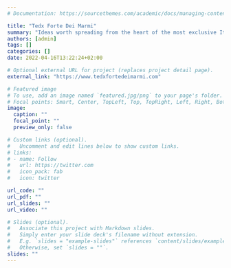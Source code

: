 ```yaml
---
# Documentation: https://sourcethemes.com/academic/docs/managing-content/

title: "Tedx Forte Dei Marmi"
summary: "Ideas worth spreading from the heart of the most exclusive Italian experience. **Design a Sustainable Future**"
authors: [admin]
tags: []
categories: []
date: 2022-04-16T13:22:24+02:00

# Optional external URL for project (replaces project detail page).
external_link: "https://www.tedxfortedeimarmi.com"

# Featured image
# To use, add an image named `featured.jpg/png` to your page's folder.
# Focal points: Smart, Center, TopLeft, Top, TopRight, Left, Right, BottomLeft, Bottom, BottomRight.
image:
  caption: ""
  focal_point: ""
  preview_only: false

# Custom links (optional).
#   Uncomment and edit lines below to show custom links.
# links:
# - name: Follow
#   url: https://twitter.com
#   icon_pack: fab
#   icon: twitter

url_code: ""
url_pdf: ""
url_slides: ""
url_video: ""

# Slides (optional).
#   Associate this project with Markdown slides.
#   Simply enter your slide deck's filename without extension.
#   E.g. `slides = "example-slides"` references `content/slides/example-slides.md`.
#   Otherwise, set `slides = ""`.
slides: ""
---
```

